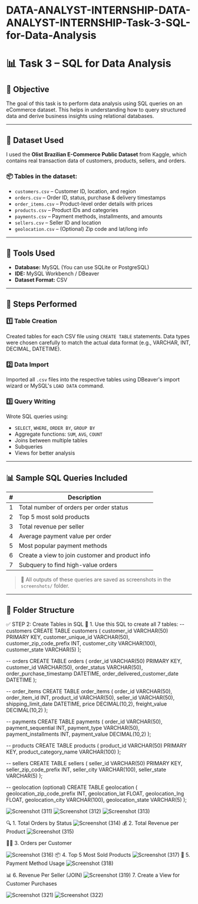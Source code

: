 # DATA-ANALYST-INTERNSHIP-DATA-ANALYST-INTERNSHIP-Task-3-SQL-for-Data-Analysis
# 📊 Task 3 – SQL for Data Analysis

## 🎯 Objective
The goal of this task is to perform data analysis using SQL queries on an eCommerce dataset. This helps in understanding how to query structured data and derive business insights using relational databases.

---

## 📁 Dataset Used
I used the **Olist Brazilian E-Commerce Public Dataset** from Kaggle, which contains real transaction data of customers, products, sellers, and orders.

### 📦 Tables in the dataset:
- `customers.csv` – Customer ID, location, and region
- `orders.csv` – Order ID, status, purchase & delivery timestamps
- `order_items.csv` – Product-level order details with prices
- `products.csv` – Product IDs and categories
- `payments.csv` – Payment methods, installments, and amounts
- `sellers.csv` – Seller ID and location
- `geolocation.csv` – (Optional) Zip code and lat/long info

---

## 🧰 Tools Used
- **Database:** MySQL (You can use SQLite or PostgreSQL)
- **IDE:** MySQL Workbench / DBeaver
- **Dataset Format:** CSV

---

## 🔧 Steps Performed

### 1️⃣ Table Creation
Created tables for each CSV file using `CREATE TABLE` statements. Data types were chosen carefully to match the actual data format (e.g., VARCHAR, INT, DECIMAL, DATETIME).

### 2️⃣ Data Import
Imported all `.csv` files into the respective tables using DBeaver's import wizard or MySQL's `LOAD DATA` command.

### 3️⃣ Query Writing
Wrote SQL queries using:
- `SELECT`, `WHERE`, `ORDER BY`, `GROUP BY`
- Aggregate functions: `SUM`, `AVG`, `COUNT`
- Joins between multiple tables
- Subqueries
- Views for better analysis

---

## 📊 Sample SQL Queries Included

| # | Description |
|---|-------------|
| 1 | Total number of orders per order status |
| 2 | Top 5 most sold products |
| 3 | Total revenue per seller |
| 4 | Average payment value per order |
| 5 | Most popular payment methods |
| 6 | Create a view to join customer and product info |
| 7 | Subquery to find high-value orders |

> 📸 All outputs of these queries are saved as screenshots in the `screenshots/` folder.

---

## 📂 Folder Structure

✅ STEP 2: Create Tables in SQL
🔨 1. Use this SQL to create all 7 tables:
-- customers
CREATE TABLE customers (
    customer_id VARCHAR(50) PRIMARY KEY,
    customer_unique_id VARCHAR(50),
    customer_zip_code_prefix INT,
    customer_city VARCHAR(100),
    customer_state VARCHAR(5)
);

-- orders
CREATE TABLE orders (
    order_id VARCHAR(50) PRIMARY KEY,
    customer_id VARCHAR(50),
    order_status VARCHAR(50),
    order_purchase_timestamp DATETIME,
    order_delivered_customer_date DATETIME
);

-- order_items
CREATE TABLE order_items (
    order_id VARCHAR(50),
    order_item_id INT,
    product_id VARCHAR(50),
    seller_id VARCHAR(50),
    shipping_limit_date DATETIME,
    price DECIMAL(10,2),
    freight_value DECIMAL(10,2)
);

-- payments
CREATE TABLE payments (
    order_id VARCHAR(50),
    payment_sequential INT,
    payment_type VARCHAR(50),
    payment_installments INT,
    payment_value DECIMAL(10,2)
);

-- products
CREATE TABLE products (
    product_id VARCHAR(50) PRIMARY KEY,
    product_category_name VARCHAR(100)
);

-- sellers
CREATE TABLE sellers (
    seller_id VARCHAR(50) PRIMARY KEY,
    seller_zip_code_prefix INT,
    seller_city VARCHAR(100),
    seller_state VARCHAR(5)
);

-- geolocation (optional)
CREATE TABLE geolocation (
    geolocation_zip_code_prefix INT,
    geolocation_lat FLOAT,
    geolocation_lng FLOAT,
    geolocation_city VARCHAR(100),
    geolocation_state VARCHAR(5)
);

![Screenshot (311)](https://github.com/user-attachments/assets/49840a8d-11ae-447a-b2a3-238a84eb4c21)
![Screenshot (312)](https://github.com/user-attachments/assets/ed2ba476-631d-4e8e-ad0a-51ed77e6cc9c)
![Screenshot (313)](https://github.com/user-attachments/assets/e0f30ce9-43c4-4c68-9ec7-f0a4b425fb03)


🔍 1. Total Orders by Status
![Screenshot (314)](https://github.com/user-attachments/assets/cac59f4f-059d-43b4-850b-d8bee3ea3113)
💰 2. Total Revenue per Product
![Screenshot (315)](https://github.com/user-attachments/assets/91ad9342-e9fe-4b7f-85fb-828ddafe75bd)

👨‍💻 3. Orders per Customer

![Screenshot (316)](https://github.com/user-attachments/assets/27f8195e-22e2-4f66-bf1e-8f2a8316fafe)
📦 4. Top 5 Most Sold Products
![Screenshot (317)](https://github.com/user-attachments/assets/cf2b8cc6-3d28-4f2d-827f-1ed8eebb9ac3)
🧾 5. Payment Method Usage
![Screenshot (318)](https://github.com/user-attachments/assets/9f6f2256-707e-455b-ad1d-851fca8c583c)

📊 6. Revenue Per Seller (JOIN)
![Screenshot (319)](https://github.com/user-attachments/assets/12c02c5b-ad5c-4273-8d1a-a2670a79ca6b)
 7. Create a View for Customer Purchases
 

![Screenshot (321)](https://github.com/user-attachments/assets/e0e228c8-9a64-4cee-a2a2-200ef8f58855)
![Screenshot (322)](https://github.com/user-attachments/assets/491941ab-bb2b-4dc5-b13f-3fd8030312b3)
